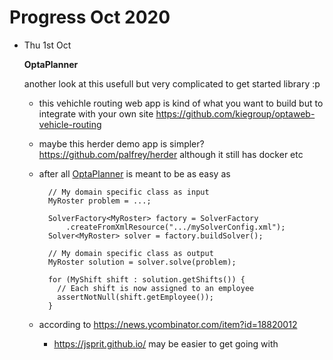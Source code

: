 # Progress Oct 2020

* Thu 1st Oct

  **OptaPlanner**

  another look at this usefull but very complicated to get started library :p

  - this vehichle routing web app is kind of what you want to build but to
    integrate with your own site
    https://github.com/kiegroup/optaweb-vehicle-routing

  - maybe this herder demo app is simpler? https://github.com/palfrey/herder
    although it still has docker etc

  - after all [OptaPlanner](https://www.optaplanner.org/) is meant to be as easy as

    ```
      // My domain specific class as input
      MyRoster problem = ...;

      SolverFactory<MyRoster> factory = SolverFactory
          .createFromXmlResource(".../mySolverConfig.xml");
      Solver<MyRoster> solver = factory.buildSolver();

      // My domain specific class as output
      MyRoster solution = solver.solve(problem);

      for (MyShift shift : solution.getShifts()) {
        // Each shift is now assigned to an employee
        assertNotNull(shift.getEmployee());
      }
    ```

  - according to https://news.ycombinator.com/item?id=18820012
    - https://jsprit.github.io/ may be easier to get going with


